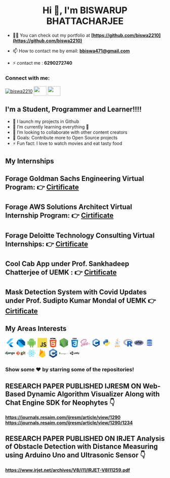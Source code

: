 <h1 align="center">Hi 👋, I'm BISWARUP BHATTACHARJEE</h1>

- 👨‍💻 You can check out my portfolio at **[https://github.com/biswa2210](https://github.com/biswa2210)**

- 📫 How to contact me by email: **bbiswa471@gmail.com**

- ⚡ contact me : **6290272740**

<h3 align="left">Connect with me:</h3>

<p align="left">
<a href="https://www.facebook.com/profile.php?id=100070395300810" target="blank"><img align="center" src="https://cdn.jsdelivr.net/npm/simple-icons@3.0.1/icons/facebook.svg" alt="biswa2210" height="30" width="40" /></a>
<a href="https://instagram.com/biswarup2210" target="blank"><img align="center" src="https://cdn.jsdelivr.net/npm/simple-icons@3.0.1/icons/instagram.svg" alt="" height="30" width="40" /></a>
<a href="https://github.com/biswa2210/biswa2210" target="blank"><img align="center" src="https://cdn.jsdelivr.net/npm/simple-icons@3.0.1/icons/github.svg" alt="" height="30" width="40" /></a>
</p>

## I'm a Student, Programmer and Learner!!!!

- 🔭 I launch my projects in Github
- 🌱 I’m currently learning everything 🤣
- 👯 I’m looking to collaborate with other content creators
- 🥅 Goals: Contribute more to Open Source projects
- ⚡ Fun fact: I love to watch movies and eat tasty food

## My Internships

## Forage Goldman Sachs Engineering Virtual Program: :point_right: <a href="https://drive.google.com/file/d/1Tn-ujP_PKgc3AdYFQuGRVmNyGJxCBrZE/view">Cirtificate</a>
## Forage AWS Solutions Architect Virtual Internship Program: :point_right: <a href="https://drive.google.com/file/d/1AtUlmq-I8-hEi_1jafMX3VUHBhnclsjU/view">Cirtificate</a>
## Forage Deloitte Technology Consulting Virtual Internships: :point_right: <a href="https://drive.google.com/file/d/1sIWMlGPS_UhkkhQAoieaFUvIqJOgmc0D/view">Cirtificate</a>
## Cool Cab App under Prof. Sankhadeep Chatterjee of UEMK : :point_right: <a href="https://drive.google.com/file/d/1BWM9vEPmkX7nwRvce68l4fFmDBRvpvLC/view">Cirtificate</a>
## Mask Detection System with Covid Updates under Prof. Sudipto Kumar Mondal of UEMK :point_right: <a href="https://drive.google.com/file/d/1BWM9vEPmkX7nwRvce68l4fFmDBRvpvLC/view">Cirtificate</a>


## My Areas Interests

<code><img height="30" width="30" src="https://raw.githubusercontent.com/github/explore/80688e429a7d4ef2fca1e82350fe8e3517d3494d/topics/flutter/flutter.png"></code>
<code><img height="30" width="30" src="https://raw.githubusercontent.com/github/explore/80688e429a7d4ef2fca1e82350fe8e3517d3494d/topics/dart/dart.png"></code>
<code><img height="30" width="30" src="https://raw.githubusercontent.com/github/explore/80688e429a7d4ef2fca1e82350fe8e3517d3494d/topics/android/android.png"></code>
<code><img height="30" width="30" src="https://raw.githubusercontent.com/github/explore/80688e429a7d4ef2fca1e82350fe8e3517d3494d/topics/javascript/javascript.png"></code>
<code><img height="30" width="30" src="https://raw.githubusercontent.com/github/explore/80688e429a7d4ef2fca1e82350fe8e3517d3494d/topics/html/html.png"></code>
<code><img height="30" width="30" src="https://raw.githubusercontent.com/github/explore/80688e429a7d4ef2fca1e82350fe8e3517d3494d/topics/nodejs/nodejs.png"></code>
<code><img height="30" width="30" src="https://raw.githubusercontent.com/github/explore/80688e429a7d4ef2fca1e82350fe8e3517d3494d/topics/css/css.png"></code> 
<code><img height="30" width="30" src="https://raw.githubusercontent.com/github/explore/80688e429a7d4ef2fca1e82350fe8e3517d3494d/topics/sass/sass.png"></code> 
<code><img height="30" width="30" src="https://raw.githubusercontent.com/github/explore/80688e429a7d4ef2fca1e82350fe8e3517d3494d/topics/c/c.png"></code> 
<code><img height="30" width="30" src="https://raw.githubusercontent.com/github/explore/80688e429a7d4ef2fca1e82350fe8e3517d3494d/topics/python/python.png"></code> 
<code><img height="30" width="30" src="https://raw.githubusercontent.com/github/explore/80688e429a7d4ef2fca1e82350fe8e3517d3494d/topics/java/java.png"></code> 
<code><img height="30" width="30" src="https://raw.githubusercontent.com/github/explore/80688e429a7d4ef2fca1e82350fe8e3517d3494d/topics/r/r.png"></code> 
<code><img height="30" width="30" src="https://raw.githubusercontent.com/github/explore/80688e429a7d4ef2fca1e82350fe8e3517d3494d/topics/php/php.png"></code>
<code><img height="30" width="30" src="https://raw.githubusercontent.com/github/explore/80688e429a7d4ef2fca1e82350fe8e3517d3494d/topics/sql/sql.png"></code> 
<code><img height="30" width="30" src="https://raw.githubusercontent.com/github/explore/80688e429a7d4ef2fca1e82350fe8e3517d3494d/topics/django/django.png"></code> 
<code><img height="30" width="30" src="https://raw.githubusercontent.com/github/explore/80688e429a7d4ef2fca1e82350fe8e3517d3494d/topics/git/git.png"></code> 
<code><img height="30" width="30" src="https://raw.githubusercontent.com/github/explore/80688e429a7d4ef2fca1e82350fe8e3517d3494d/topics/react/react.png"></code> 
<code><img height="30" width="30" src="https://raw.githubusercontent.com/github/explore/80688e429a7d4ef2fca1e82350fe8e3517d3494d/topics/firebase/firebase.png"></code> 
<code><img height="30" width="30" src="https://raw.githubusercontent.com/github/explore/80688e429a7d4ef2fca1e82350fe8e3517d3494d/topics/cpp/cpp.png"></code> 
<code><img height="30" width="30" src="https://raw.githubusercontent.com/github/explore/80688e429a7d4ef2fca1e82350fe8e3517d3494d/topics/mongodb/mongodb.png"></code> 
<code><img height="30" width="30" src="https://raw.githubusercontent.com/github/explore/80688e429a7d4ef2fca1e82350fe8e3517d3494d/topics/unity/unity.png"></code> 

### Show some ❤️ by starring some of the repositories!

## RESEARCH PAPER PUBLISHED IJRESM ON Web-Based Dynamic Algorithm Visualizer Along with Chat Engine SDK for Neophytes :point_down:

**https://journals.resaim.com/ijresm/article/view/1290<br>
https://journals.resaim.com/ijresm/article/view/1290/1234**

## RESEARCH PAPER PUBLISHED ON IRJET Analysis of Obstacle Detection with Distance Measuring using Arduino Uno and Ultrasonic Sensor :point_down:

**https://www.irjet.net/archives/V8/i11/IRJET-V8I11259.pdf**

</div>
